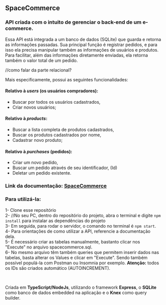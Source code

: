 ## SpaceCommerce <br/>
### API criada com o intuito de gerenciar o back-end de um e-commerce.

Essa API está integrada a um banco de dados (SQLite) que guarda e retorna as informações passadas.
Sua principal função é registrar pedidos, e para isso ela precisa manipular também as informações de usuários e produtos.
Para facilitar, além das informações diretamente enviadas, ela retorna também o valor total de um pedido.

//como falar da parte relacional?

Mais especificamente, possui as seguintes funcionalidades:

#### Relativo à _users_ (os usuários compradores):<br/>
- Buscar por todos os usuários cadastrados,<br/>
- Criar novos usuários;<br/>

	   
#### Relativo à _products_: <br/>
- Buscar a lista completa de produtos cadastrados, <br/>
- Buscar os produtos cadastrados por nome,<br/>
- Cadastrar novo produto;<br/>


#### Relativo à _purchases_ (pedidos):<br/>
- Criar um novo pedido,<br/>
- Buscar um pedido através de seu identificador, (Id)<br/>
- Deletar um pedido existente.<br/> 

### Link da documentação: [SpaceCommerce](https://documenter.getpostman.com/view/27681355/2s9Xxtxaz4#e177542b-a0ee-4c80-8435-5c3288fa3d21)

### Para utilizá-la:
1- Clone esse repositório <br/>
2- //No seu PC, dentro do repositório do projeto, abra o terminal e digite `npm install` para instalar as dependências do projeto<br/>
3- Em seguida, para rodar o servidor, o comando no terminal é `npm start`.<br/>
4- Para orientações de como utilizar a API, referencie a documentação dela.<br/>
5- É necessário criar as tabelas manualmente, bastanto clicar nos "Execute" no arquivo spacecommerce.sql. <br/>
6- No mesmo arquivo têm também queries que permitem inserir dados nas tabelas, basta alterar os Values e clicar em "Execute". Sendo também possível populá-la com Postman ou Insomnia por exemplo.
  **Atenção:** todos os IDs são criados automático (AUTOINCREMENT).

<br/>

Criada em **TypeScript/NodeJs**, utilizando o framework __Express__, o **SQLite** como banco de dados embedded na aplicação e o **Knex** como query builder.
